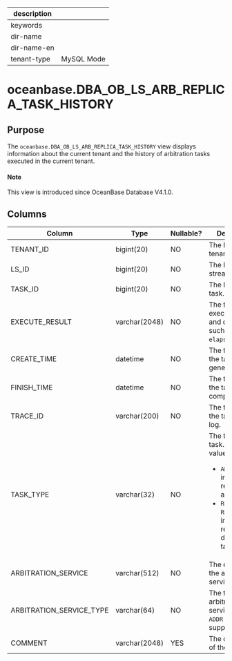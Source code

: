 | description ||
|---|---|
| keywords ||
| dir-name ||
| dir-name-en ||
| tenant-type | MySQL Mode |

# oceanbase.DBA_OB_LS_ARB_REPLICA_TASK_HISTORY

## Purpose

The `oceanbase.DBA_OB_LS_ARB_REPLICA_TASK_HISTORY` view displays information about the current tenant and the history of arbitration tasks executed in the current tenant. 

<main id="notice" type='explain'>
  <h4>Note</h4>
  <p>This view is introduced since OceanBase Database V4.1.0. </p>
</main>

## Columns

| Column | Type | Nullable? | Description |
| --- | --- | --- | --- |
| TENANT_ID | bigint(20) | NO | The ID of the tenant. |
| LS_ID | bigint(20) | NO | The ID of the log stream. |
| TASK_ID | bigint(20) | NO | The ID of the task. |
| EXECUTE_RESULT | varchar(2048) | NO | The task execution result and duration, such as `[ret:0; elapsed:72160;]`. |
| CREATE_TIME | datetime | NO | The time when the task was generated. |
| FINISH_TIME | datetime | NO | The time when the task was completed. |
| TRACE_ID | varchar(200) | NO | The trace ID of the task in the log. |
| TASK_TYPE | varchar(32) | NO | The type of the task. Valid values:<ul><li> `ADD REPLICA`: indicates a replica adding task.  </li><li> `REMOVE REPLICA`: indicates a replica deletion task.</li></ul> |
| ARBITRATION_SERVICE | varchar(512) | NO | The endpoint of the arbitration service. |
| ARBITRATION_SERVICE_TYPE | varchar(64) | NO | The type of the arbitration service. Only `ADDR` is supported. |
| COMMENT | varchar(2048) | YES | The description of the task. |
